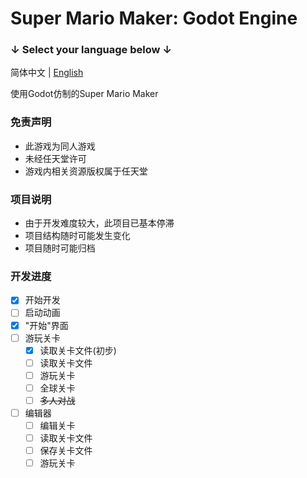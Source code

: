 # Super Mario Maker: Godot Engine

### ↓ Select your language below ↓
简体中文 | [English](README.en.md)

使用Godot仿制的Super Mario Maker

### 免责声明
- 此游戏为同人游戏
- 未经任天堂许可
- 游戏内相关资源版权属于任天堂

### 项目说明
- 由于开发难度较大，此项目已基本停滞
- 项目结构随时可能发生变化
- 项目随时可能归档

### 开发进度
- [x] 开始开发
- [ ] 启动动画
- [x] "开始"界面
- [ ] 游玩关卡
  - [x] 读取关卡文件(初步)
  - [ ] 读取关卡文件
  - [ ] 游玩关卡
  - [ ] 全球关卡
  - [ ] ~~多人对战~~
- [ ] 编辑器
  - [ ] 编辑关卡
  - [ ] 读取关卡文件
  - [ ] 保存关卡文件
  - [ ] 游玩关卡